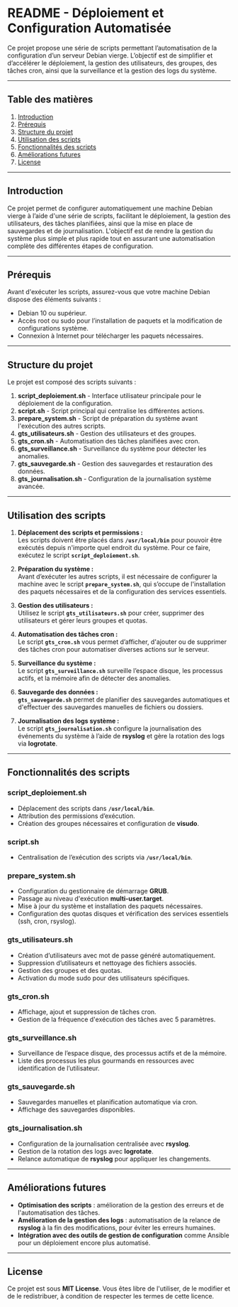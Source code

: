 # README - Déploiement et Configuration Automatisée

Ce projet propose une série de scripts permettant l’automatisation de la configuration d’un serveur Debian vierge. L’objectif est de simplifier et d’accélérer le déploiement, la gestion des utilisateurs, des groupes, des tâches cron, ainsi que la surveillance et la gestion des logs du système.

---

## Table des matières

1. [Introduction](#introduction)
2. [Prérequis](#prérequis)
3. [Structure du projet](#structure-du-projet)
4. [Utilisation des scripts](#utilisation-des-scripts)
5. [Fonctionnalités des scripts](#fonctionnalités-des-scripts)
6. [Améliorations futures](#améliorations-futures)
7. [License](#license)

---

## Introduction

Ce projet permet de configurer automatiquement une machine Debian vierge à l’aide d'une série de scripts, facilitant le déploiement, la gestion des utilisateurs, des tâches planifiées, ainsi que la mise en place de sauvegardes et de journalisation. L'objectif est de rendre la gestion du système plus simple et plus rapide tout en assurant une automatisation complète des différentes étapes de configuration.

---

## Prérequis

Avant d'exécuter les scripts, assurez-vous que votre machine Debian dispose des éléments suivants :

- Debian 10 ou supérieur.
- Accès root ou sudo pour l’installation de paquets et la modification de configurations système.
- Connexion à Internet pour télécharger les paquets nécessaires.

---

## Structure du projet

Le projet est composé des scripts suivants :

1. **script_deploiement.sh** - Interface utilisateur principale pour le déploiement de la configuration.
2. **script.sh** - Script principal qui centralise les différentes actions.
3. **prepare_system.sh** - Script de préparation du système avant l'exécution des autres scripts.
4. **gts_utilisateurs.sh** - Gestion des utilisateurs et des groupes.
5. **gts_cron.sh** - Automatisation des tâches planifiées avec cron.
6. **gts_surveillance.sh** - Surveillance du système pour détecter les anomalies.
7. **gts_sauvegarde.sh** - Gestion des sauvegardes et restauration des données.
8. **gts_journalisation.sh** - Configuration de la journalisation système avancée.

---

## Utilisation des scripts

1. **Déplacement des scripts et permissions :**  
   Les scripts doivent être placés dans **`/usr/local/bin`** pour pouvoir être exécutés depuis n'importe quel endroit du système. Pour ce faire, exécutez le script **`script_deploiement.sh`**.

2. **Préparation du système :**  
   Avant d’exécuter les autres scripts, il est nécessaire de configurer la machine avec le script **`prepare_system.sh`**, qui s’occupe de l'installation des paquets nécessaires et de la configuration des services essentiels.

3. **Gestion des utilisateurs :**  
   Utilisez le script **`gts_utilisateurs.sh`** pour créer, supprimer des utilisateurs et gérer leurs groupes et quotas.

4. **Automatisation des tâches cron :**  
   Le script **`gts_cron.sh`** vous permet d’afficher, d'ajouter ou de supprimer des tâches cron pour automatiser diverses actions sur le serveur.

5. **Surveillance du système :**  
   Le script **`gts_surveillance.sh`** surveille l’espace disque, les processus actifs, et la mémoire afin de détecter des anomalies.

6. **Sauvegarde des données :**  
   **`gts_sauvegarde.sh`** permet de planifier des sauvegardes automatiques et d'effectuer des sauvegardes manuelles de fichiers ou dossiers.

7. **Journalisation des logs système :**  
   Le script **`gts_journalisation.sh`** configure la journalisation des événements du système à l’aide de **rsyslog** et gère la rotation des logs via **logrotate**.

---

## Fonctionnalités des scripts

### **script_deploiement.sh**  
- Déplacement des scripts dans **`/usr/local/bin`**.
- Attribution des permissions d’exécution.
- Création des groupes nécessaires et configuration de **visudo**.

### **script.sh**  
- Centralisation de l’exécution des scripts via **`/usr/local/bin`**.

### **prepare_system.sh**  
- Configuration du gestionnaire de démarrage **GRUB**.
- Passage au niveau d'exécution **multi-user.target**.
- Mise à jour du système et installation des paquets nécessaires.
- Configuration des quotas disques et vérification des services essentiels (ssh, cron, rsyslog).

### **gts_utilisateurs.sh**  
- Création d’utilisateurs avec mot de passe généré automatiquement.
- Suppression d’utilisateurs et nettoyage des fichiers associés.
- Gestion des groupes et des quotas.
- Activation du mode sudo pour des utilisateurs spécifiques.

### **gts_cron.sh**  
- Affichage, ajout et suppression de tâches cron.
- Gestion de la fréquence d'exécution des tâches avec 5 paramètres.

### **gts_surveillance.sh**  
- Surveillance de l’espace disque, des processus actifs et de la mémoire.
- Liste des processus les plus gourmands en ressources avec identification de l’utilisateur.

### **gts_sauvegarde.sh**  
- Sauvegardes manuelles et planification automatique via cron.
- Affichage des sauvegardes disponibles.

### **gts_journalisation.sh**  
- Configuration de la journalisation centralisée avec **rsyslog**.
- Gestion de la rotation des logs avec **logrotate**.
- Relance automatique de **rsyslog** pour appliquer les changements.

---

## Améliorations futures

- **Optimisation des scripts** : amélioration de la gestion des erreurs et de l'automatisation des tâches.
- **Amélioration de la gestion des logs** : automatisation de la relance de **rsyslog** à la fin des modifications, pour éviter les erreurs humaines.
- **Intégration avec des outils de gestion de configuration** comme Ansible pour un déploiement encore plus automatisé.

---

## License

Ce projet est sous **MIT License**. Vous êtes libre de l'utiliser, de le modifier et de le redistribuer, à condition de respecter les termes de cette licence.  
